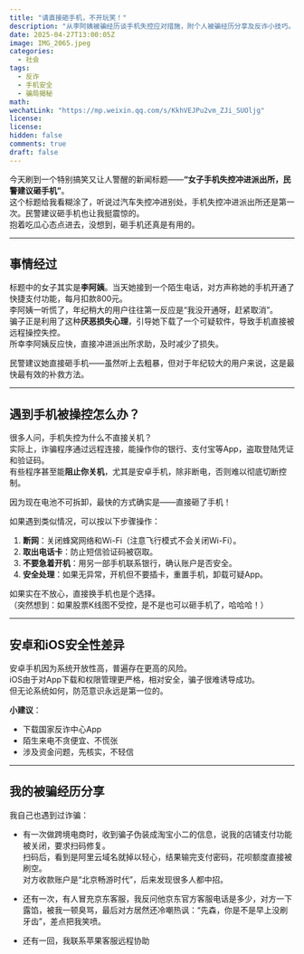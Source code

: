 ```yaml
---
title: "请直接砸手机，不开玩笑！"
description: "从李阿姨被骗经历谈手机失控应对措施，附个人被骗经历分享及反诈小技巧。"
date: 2025-04-27T13:00:05Z
image: IMG_2065.jpeg
categories:
  - 社会
tags:
  - 反诈
  - 手机安全
  - 骗局揭秘
math: 
wechatLink: "https://mp.weixin.qq.com/s/KkhVEJPu2vm_ZJi_SUOljg"
license: 
license: 
hidden: false
comments: true
draft: false
---
```


今天刷到一个特别搞笑又让人警醒的新闻标题——**“女子手机失控冲进派出所，民警建议砸手机”**。  
这个标题给我看糊涂了，听说过汽车失控冲进别处，手机失控冲进派出所还是第一次。民警建议砸手机也让我挺震惊的。  
抱着吃瓜心态点进去，没想到，砸手机还真是有用的。

---

## 事情经过

标题中的女子其实是**李阿姨**。当天她接到一个陌生电话，对方声称她的手机开通了快捷支付功能，每月扣款800元。  
李阿姨一听慌了，年纪稍大的用户往往第一反应是“我没开通呀，赶紧取消”。  
骗子正是利用了这种**厌恶损失心理**，引导她下载了一个可疑软件，导致手机直接被远程操控失控。  
所幸李阿姨反应快，直接冲进派出所求助，及时减少了损失。

民警建议她直接砸手机——虽然听上去粗暴，但对于年纪较大的用户来说，这是最快最有效的补救方法。

---

## 遇到手机被操控怎么办？

很多人问，手机失控为什么不直接关机？  
实际上，诈骗程序通过远程连接，能操作你的银行、支付宝等App，盗取登陆凭证和验证码。  
有些程序甚至能**阻止你关机**，尤其是安卓手机，除非断电，否则难以彻底切断控制。

因为现在电池不可拆卸，最快的方式确实是——直接砸了手机！

如果遇到类似情况，可以按以下步骤操作：

1. **断网**：关闭蜂窝网络和Wi-Fi（注意飞行模式不会关闭Wi-Fi）。
2. **取出电话卡**：防止短信验证码被窃取。
3. **不要急着开机**：用另一部手机联系银行，确认账户是否安全。
4. **安全处理**：如果无异常，开机但不要插卡，重置手机，卸载可疑App。

如果实在不放心，直接换手机也是个选择。  
（突然想到：如果股票K线图不受控，是不是也可以砸手机了，哈哈哈！）

---

## 安卓和iOS安全性差异

安卓手机因为系统开放性高，普遍存在更高的风险。  
iOS由于对App下载和权限管理更严格，相对安全，骗子很难诱导成功。  
但无论系统如何，防范意识永远是第一位的。

**小建议**：  

- 下载国家反诈中心App  
- 陌生来电不贪便宜、不慌张  
- 涉及资金问题，先核实，不轻信

---

## 我的被骗经历分享

我自己也遇到过诈骗：

- 有一次做跨境电商时，收到骗子伪装成淘宝小二的信息，说我的店铺支付功能被关闭，要求扫码修复。  
扫码后，看到是阿里云域名就掉以轻心，结果输完支付密码，花呗额度直接被刷空。  
对方收款账户是“北京畅游时代”，后来发现很多人都中招。

- 还有一次，有人冒充京东客服，我反问他京东官方客服电话是多少，对方一下露馅，被我一顿臭骂，最后对方居然还冷嘲热讽：“先森，你是不是早上没刷牙齿”，差点把我笑喷。

- 还有一回，我联系苹果客服远程协助
